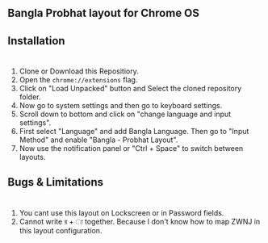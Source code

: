 Bangla Probhat layout for Chrome OS
---

Installation
---
#
1. Clone or Download this Repositiory.
2. Open the `chrome://extensions` flag.
3. Click on "Load Unpacked" button and Select the cloned repository folder.
4. Now go to system settings and then go to keyboard settings.
5. Scroll down to bottom and click on "change language and input settings".
6. First select "Language" and add Bangla Language. Then go to "Input Method" and enable "Bangla - Probhat Layout".
7. Now use the notification panel or "Ctrl + Space" to switch between layouts.

Bugs & Limitations
---
#
1. You cant use this layout on Lockscreen or in Password fields.
2. Cannot write র + ্য together. Because I don't know how to map ZWNJ in this layout configuration.

